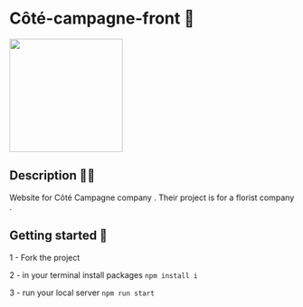 # Côté-campagne-front 🌱

<img src="https://i.ibb.co/qF3m1LD/logo.jpg" data-canonical-src="https://i.ibb.co/qF3m1LD/logo.jpg" width="200" height="200" />

## Description ✍🏻

Website for Côté Campagne company .
Their project is for a florist company .

## Getting started 📌 ##

1 - Fork the project

2 - in your terminal install packages `npm install i`

3 - run your local server `npm run start`
